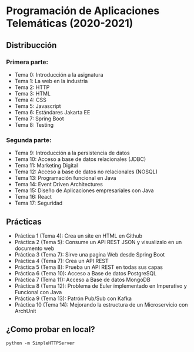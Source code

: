 # Programación de Aplicaciones Telemáticas (2020-2021)


## Distribucción

### Primera parte:

- Tema 0: Introducción a la asignatura
- Tema 1: La web en la industria
- Tema 2: HTTP
- Tema 3: HTML
- Tema 4: CSS
- Tema 5: Javascript
- Tema 6: Estándares Jakarta EE
- Tema 7: Spring Boot
- Tema 8: Testing

### Segunda parte:

- Tema 9: Introducción a la persistencia de datos
- Tema 10: Acceso a base de datos relacionales (JDBC)
- Tema 11: Marketing Digital
- Tema 12: Acceso a base de datos no relacionales (NOSQL)
- Tema 13: Programación funcional en Java
- Tema 14: Event Driven Architectures
- Tema 15: Diseño de Aplicaciones empresariales con Java
- Tema 16: React
- Tema 17: Seguridad

## Prácticas

- Práctica 1 (Tema 4): Crea un site en HTML en Github
- Práctica 2 (Tema 5): Consume un API REST JSON y visualizalo en un documento web
- Práctica 3 (Tema 7): Sirve una pagina Web desde Spring Boot
- Práctica 4 (Tema 7): Crea un API REST
- Práctica 5 (Tema 8): Prueba un API REST en todas sus capas
- Práctica 6 (Tema 10): Acceso a Base de datos PostgreSQL
- Práctica 7 (Tema 11): Acceso a Base de datos MongoDB
- Práctica 8 (Tema 12): Problema de Euler implementado en Imperativo y Funcional con Java
- Práctica 9 (Tema 13): Patrón Pub/Sub con Kafka
- Práctica 10 (Tema 14): Mejorando la estructura de un Microservicio con ArchUnit
 
## ¿Como probar en local?

````
python -m SimpleHTTPServer
````

